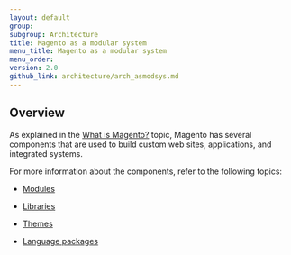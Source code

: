 ```yaml
---
layout: default
group: 
subgroup: Architecture
title: Magento as a modular system
menu_title: Magento as a modular system
menu_order: 
version: 2.0
github_link: architecture/arch_asmodsys.md
---
```


<h2 id="m2arch-asmodsys-overview"> Overview</h2>
As explained in the <a href="{{page.baseurl}}architecture/arch_whatis.html">What is Magento?</a> topic, Magento has several components that are used to build custom web sites, applications, and integrated systems.

For more information about the components, refer to the following topics:

* <a href="{{page.baseurl}}architecture/archi_perspectives/components/modules/mod_intro.html">Modules</a>

* <a href="{{page.baseurl}}architecture/arch_libraries.html">Libraries</a>

* <a href="{{page.baseurl}}architecture/arch_themes.html">Themes</a>

* <a href="{{page.baseurl}}architecture/arch_translations.html">Language packages</a>

